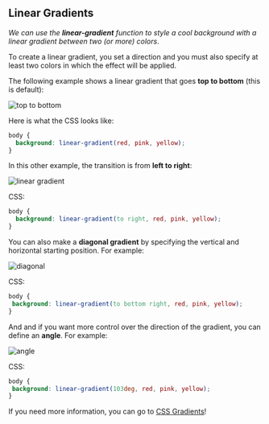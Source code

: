 ## Linear Gradients 

*We can use the **linear-gradient** function to style a cool background with a linear gradient between two (or more) colors*.

To create a linear gradient, you set a direction and you must also specify at least two colors in which the effect will be applied.


The following example shows a linear gradient that goes **top to bottom** (this is default):

![top to bottom](https://user-images.githubusercontent.com/59721315/88475789-7b639300-cf09-11ea-86da-c66c310e057d.png)

Here is what the CSS looks like:
```css
body {
  background: linear-gradient(red, pink, yellow);
}
```


In this other example, the transition is from **left to right**:

![linear gradient](https://user-images.githubusercontent.com/59721315/88475744-20ca3700-cf09-11ea-978e-4149398dd8e7.png)

CSS:
```css
body {
  background: linear-gradient(to right, red, pink, yellow);
}
```


You can also make a **diagonal gradient** by specifying the vertical and horizontal starting position. For example:

![diagonal](https://user-images.githubusercontent.com/59721315/88476094-fe85e880-cf0b-11ea-8612-b23ef8d9d7fd.png)

CSS:
```css
body {
 background: linear-gradient(to bottom right, red, pink, yellow);
}
```


And and if you want more control over the direction of the gradient, you can define an **angle**. For example:

![angle](https://user-images.githubusercontent.com/59721315/88476241-5113d480-cf0d-11ea-8a45-700c0984932f.png)

CSS:
```css
body {
 background: linear-gradient(103deg, red, pink, yellow);
}
```



If you need more information, you can go to [CSS Gradients](https://www.w3schools.com/css/css3_gradients.asp)!




